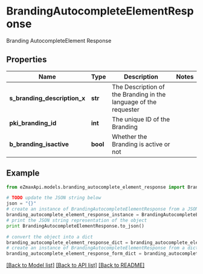 # BrandingAutocompleteElementResponse

Branding AutocompleteElement Response

## Properties
Name | Type | Description | Notes
------------ | ------------- | ------------- | -------------
**s_branding_description_x** | **str** | The Description of the Branding in the language of the requester | 
**pki_branding_id** | **int** | The unique ID of the Branding | 
**b_branding_isactive** | **bool** | Whether the Branding is active or not | 

## Example

```python
from eZmaxApi.models.branding_autocomplete_element_response import BrandingAutocompleteElementResponse

# TODO update the JSON string below
json = "{}"
# create an instance of BrandingAutocompleteElementResponse from a JSON string
branding_autocomplete_element_response_instance = BrandingAutocompleteElementResponse.from_json(json)
# print the JSON string representation of the object
print BrandingAutocompleteElementResponse.to_json()

# convert the object into a dict
branding_autocomplete_element_response_dict = branding_autocomplete_element_response_instance.to_dict()
# create an instance of BrandingAutocompleteElementResponse from a dict
branding_autocomplete_element_response_form_dict = branding_autocomplete_element_response.from_dict(branding_autocomplete_element_response_dict)
```
[[Back to Model list]](../README.md#documentation-for-models) [[Back to API list]](../README.md#documentation-for-api-endpoints) [[Back to README]](../README.md)


